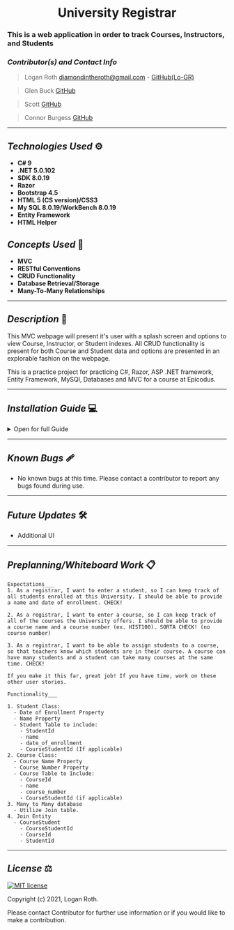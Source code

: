 # <div align="center"> **University Registrar** </div>
### This is a web application in order to track Courses, Instructors, and Students

 ### _Contributor(s) and Contact Info_
> Logan Roth diamondintheroth@gmail.com - [GitHub(Lo-GR)](https://github.com/Lo-GR)

> Glen Buck [GitHub](https://github.com/glenbuck503)

> Scott [GitHub](https://github.com/spnoneil)

> Connor Burgess [GitHub](https://github.com/ConnorBurgess)

---

## _Technologies Used_ ⚙

* **C# 9**
* **.NET 5.0.102**
* **SDK 8.0.19**
* **Razor**
* **Bootstrap 4.5**
* **HTML 5 (CS version)/CSS3**
* **My SQL 8.0.19/WorkBench 8.0.19**
* **Entity Framework**
* **HTML Helper**

## _Concepts Used_ 🧠

* **MVC**
* **RESTful Conventions**
* **CRUD Functionality**
* **Database Retrieval/Storage**
* **Many-To-Many Relationships**

---

## _Description_ 📃
This MVC webpage will present it's user with a splash screen and options to view Course, Instructor, or Student indexes. All CRUD functionality is present for both Course and Student data and options are presented in an explorable fashion on the webpage. 

This is a practice project for practicing C#, Razor, ASP .NET framework, Entity Framework, MySQl, Databases and MVC for a course at Epicodus.

---

## _Installation Guide_ 💻 

<details>
<summary>Open for full Guide</summary>

### _Cloning and Initial Setup_

> Repository: https://github.com/Lo-GR/University.Solution.git
1. In your terminal of choice or [GitHub's Desktop Application](https://desktop.github.com/) , clone the above repository from Github. For further explanation on how to clone this repository, please visit [GitHub's Documentation](https://docs.github.com/en/github/using-git/which-remote-url-should-i-use).
2. Ensure you are running .NET Core SDK by using the command dotnet --version in your terminal. If a version number is not presented, please visit [this download page for .NET 5 and install the applicable software for your OS](https://dotnet.microsoft.com/download/dotnet/5.0). 
3. Once you verify you are running a .NET 5, navigate in your terminal to University directory within the University.Solution directory you just cloned. Once there, run "dotnet build" in your terminal to build application within directory. 
4. In your terminal, while still in University directory, run "dotnet restore."
5. You will require a text or code editor to complete the following steps. [VS Code is recommended](https://code.visualstudio.com/)


### _Installation: Database Recreation_

1. Ensure you are running MySQL Server 8 and MySQL WorkBench 8. If you are running windows, use the [Windows Installer ](https://dev.mysql.com/downloads/installer/) for MySQL and follow the instructions provided by the installer. For Macs, visit [MySQL Commuinity Downloads](https://dev.mysql.com/downloads/mysql/) and select macOS from the Operation Systems. This will be a manual installation. If you need additonal assistance on this, please visit Epicodus's [Learn How to Program Article](https://www.learnhowtoprogram.com/c-and-net/getting-started-with-c/installing-and-configuring-mysql).
2. Once you verify you have SQL installed, create a file called "appsettings.json" in the root directory University.Solution. Paste the following into this file.
```
{
  "ConnectionStrings": {
      "DefaultConnection": "Server=localhost;Port={PORT OF SERVER};database=university;uid=root;pwd={PASSWORD OF SERVER};"
  }
}
```
3. In your terminal, run "dotnet ef database update"
### _Installation: General Use_

1. Back in your terminal in the University production directory, type "dotnet run." The terminal will present local host routes for you to navigate to in your browser. An example would be "http://localhost:5000." Enter this into a web browser of choice to use this application. Keep the terminal running as it is being used to control the local server.
2. When finished, exit the terminal or use the command "CTRL C"(Windows) or "CMD C"(Mac) to shut down the local server.

</details>

---

## _Known Bugs_ 🩹
* No known bugs at this time. Please contact a contributor to report any bugs found during use.

---

## _Future Updates_ 🛠
* Additional UI

---

## _Preplanning/Whiteboard Work_ 📋
```
Expectations___
1. As a registrar, I want to enter a student, so I can keep track of all students enrolled at this University. I should be able to provide a name and date of enrollment. CHECK!

2. As a registrar, I want to enter a course, so I can keep track of all of the courses the University offers. I should be able to provide a course name and a course number (ex. HIST100). SORTA CHECK! (no course number)

3. As a registrar, I want to be able to assign students to a course, so that teachers know which students are in their course. A course can have many students and a student can take many courses at the same time. CHECK!

If you make it this far, great job! If you have time, work on these other user stories.

Functionality___

1. Student Class:
  - Date of Enrollment Property
  - Name Property
  - Student Table to include:
    - StudentId
    - name
    - date_of_enrollment
    - CourseStudentId (If applicable)
2. Course Class:
  - Course Name Property
  - Course Number Property
  - Course Table to Include:
    - CourseId
    - name
    - course_number
    - CourseStudentId (if applicable)
3. Many to Many database 
  - Utilize Join table.
4. Join Entity
  - CourseStudent
    - CourseStudentId
    - CourseId
    - StudentId
```
---

## _License_ ⚖️

[![MIT license](https://img.shields.io/badge/License-MIT-blue.svg)](https://opensource.org/licenses/MIT)

Copyright (c) 2021, Logan Roth.

Please contact Contributor for further use information or if you would like to make a contribution.